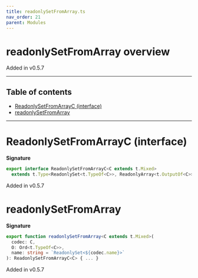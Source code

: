 ```yaml
---
title: readonlySetFromArray.ts
nav_order: 21
parent: Modules
---
```


# readonlySetFromArray overview

Added in v0.5.7

---

<h2 class="text-delta">Table of contents</h2>

- [ReadonlySetFromArrayC (interface)](#readonlysetfromarrayc-interface)
- [readonlySetFromArray](#readonlysetfromarray)

---

# ReadonlySetFromArrayC (interface)

**Signature**

```ts
export interface ReadonlySetFromArrayC<C extends t.Mixed>
  extends t.Type<ReadonlySet<t.TypeOf<C>>, ReadonlyArray<t.OutputOf<C>>, unknown> {}
```

Added in v0.5.7

# readonlySetFromArray

**Signature**

```ts
export function readonlySetFromArray<C extends t.Mixed>(
  codec: C,
  O: Ord<t.TypeOf<C>>,
  name: string = `ReadonlySet<${codec.name}>`
): ReadonlySetFromArrayC<C> { ... }
```

Added in v0.5.7
